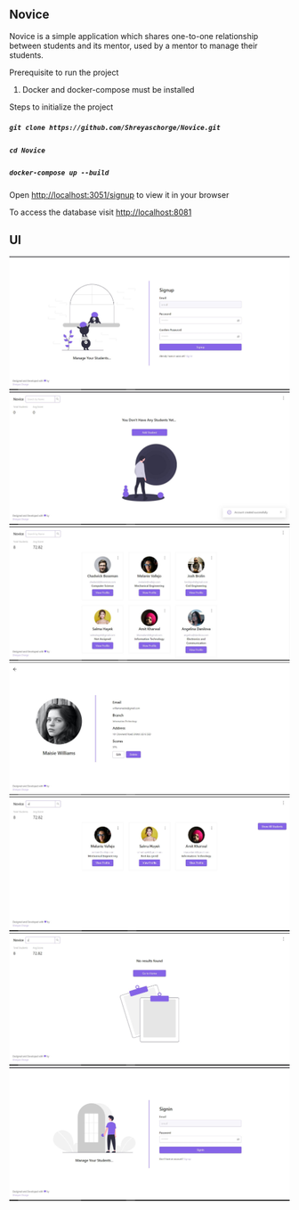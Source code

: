 ## Novice

Novice is a simple application which shares one-to-one relationship between students and its mentor, used by a mentor to manage their students.

Prerequisite to run the project

1. Docker and docker-compose must be installed

Steps to initialize the project

##### `git clone https://github.com/Shreyaschorge/Novice.git`

##### `cd Novice`

##### `docker-compose up --build`

Open [http://localhost:3051/signup](http://localhost:3051/signup) to view it in your browser

To access the database visit [http://localhost:8081](http://localhost:8081)

## UI

<img src="snapshots/signup.JPG">

<img src="snapshots/zeroStateStudent.JPG">

<img src="snapshots/home.JPG">

<img src="snapshots/showStudent.JPG">

<img src="snapshots/search.JPG">

<img src="snapshots/zeroStateSearch.JPG">

<img src="snapshots/signin.JPG">
